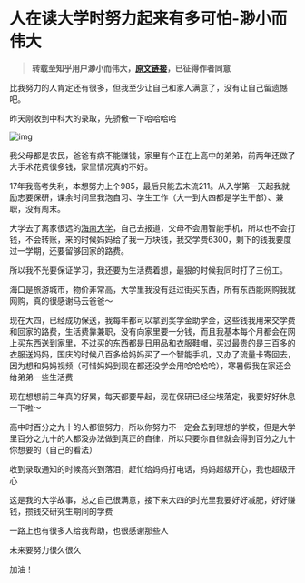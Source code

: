 # 人在读大学时努力起来有多可怕-渺小而伟大

> **转载至知乎用户渺小而伟大，[原文链接](https://www.zhihu.com/question/304422827/answer/1522178977)，已征得作者同意**

比我努力的人肯定还有很多，但我至少让自己和家人满意了，没有让自己留遗憾吧。

昨天刚收到中科大的录取，先骄傲一下哈哈哈哈

![img](https://cdn.jsdelivr.net/gh/peng-yq/Gallery/img/202206201628890.jpeg)

我父母都是农民，爸爸有病不能赚钱，家里有个正在上高中的弟弟，前两年还做了大手术花费很多钱，家里情况真的不好。

17年我高考失利，本想努力上个985，最后只能去末流211。从入学第一天起我就励志要保研，课余时间里我泡自习、学生工作（大一到大四都是学生干部）、兼职，没有周末。

大学去了离家很远的[海南大学](https://www.zhihu.com/search?q=海南大学&search_source=Entity&hybrid_search_source=Entity&hybrid_search_extra={"sourceType"%3A"answer"%2C"sourceId"%3A1522178977})，自己去报道，父母不会用智能手机，所以也不会打钱，不会转账，来的时候妈妈给了我一万块钱，我交学费6300，剩下的钱我要度过一学期，还要留够回家的路费。

所以我不光要保证学习，我还要为生活费着想，最狠的时候我同时打了三份工。

海口是旅游城市，物价非常高，大学里我没有逛过街买东西，所有东西能网购我就网购，真的很感谢马云爸爸～

现在大四，已经成功保送，我每年都可以拿到奖学金助学金，这些钱我用来交学费和回家的路费，生活费靠兼职，没有向家里要一分钱，而且我基本每个月都会在网上买东西送到家里，不过买的东西都是日用品和衣服鞋帽，买过最贵的是三百多的衣服送妈妈，国庆的时候八百多给妈妈买了一个智能手机，又办了流量卡寄回去，因为想和妈妈视频（可惜妈妈到现在都还没学会用哈哈哈哈），寒暑假我在家还会给弟弟一些生活费

现在想想前三年真的好累，每天都要早起，现在保研已经尘埃落定，我要好好休息一下啦～

高中时百分之九十的人都很努力，所以你努力不一定会去到理想的学校，但是大学里百分之九十的人都没办法做到真正的自律，所以只要你自律就会得到百分之九十你想要的（自己的看法）

收到录取通知的时候高兴到落泪，赶忙给妈妈打电话，妈妈超级开心，我也超级开心

这是我的大学故事，总之自己很满意，接下来大四的时光里我要好好减肥，好好赚钱，攒钱交研究生期间的学费

一路上也有很多人给我帮助，也很感谢那些人

未来要努力很久很久

加油！